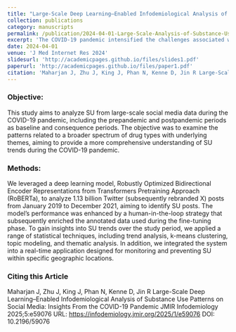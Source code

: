 ```yaml
---
title: "Large-Scale Deep Learning–Enabled Infodemiological Analysis of Substance Use Patterns on Social Media: Insights From the COVID-19 Pandemic"
collection: publications
category: manuscripts
permalink: /publication/2024-04-01-Large-Scale-Analysis-of-Substance-Use
excerpt: 'The COVID-19 pandemic intensified the challenges associated with mental health and substance use (SU), with societal and economic upheavals leading to heightened stress and increased reliance on drugs as a coping mechanism. Centers for Disease Control and Prevention data from June 2020 showed that 13% of Americans used substances more frequently due to pandemic-related stress, accompanied by an 18% rise in drug overdoses early in the year. Simultaneously, a significant increase in social media engagement provided unique insights into these trends. Our study analyzed social media data from January 2019 to December 2021 to identify changes in SU patterns across the pandemic timeline, aiming to inform effective public health interventions.'
date: 2024-04-01
venue: 'J Med Internet Res 2024'
slidesurl: 'http://academicpages.github.io/files/slides1.pdf'
paperurl: 'http://academicpages.github.io/files/paper1.pdf'
citation: 'Maharjan J, Zhu J, King J, Phan N, Kenne D, Jin R Large-Scale Deep Learning–Enabled Infodemiological Analysis of Substance Use Patterns on Social Media: Insights From the COVID-19 Pandemic JMIR Infodemiology 2025;5:e59076'
---
```


### Objective:
This study aims to analyze SU from large-scale social media data during the COVID-19 pandemic, including the prepandemic and postpandemic periods as baseline and consequence periods. The objective was to examine the patterns related to a broader spectrum of drug types with underlying themes, aiming to provide a more comprehensive understanding of SU trends during the COVID-19 pandemic.

### Methods:
We leveraged a deep learning model, Robustly Optimized Bidirectional Encoder Representations from Transformers Pretraining Approach (RoBERTa), to analyze 1.13 billion Twitter (subsequently rebranded X) posts from January 2019 to December 2021, aiming to identify SU posts. The model’s performance was enhanced by a human-in-the-loop strategy that subsequently enriched the annotated data used during the fine-tuning phase. To gain insights into SU trends over the study period, we applied a range of statistical techniques, including trend analysis, k-means clustering, topic modeling, and thematic analysis. In addition, we integrated the system into a real-time application designed for monitoring and preventing SU within specific geographic locations.

### Citing this Article
Maharjan J, Zhu J, King J, Phan N, Kenne D, Jin R
Large-Scale Deep Learning–Enabled Infodemiological Analysis of Substance Use Patterns on Social Media: Insights From the COVID-19 Pandemic
JMIR Infodemiology 2025;5:e59076
URL: https://infodemiology.jmir.org/2025/1/e59076
DOI: 10.2196/59076